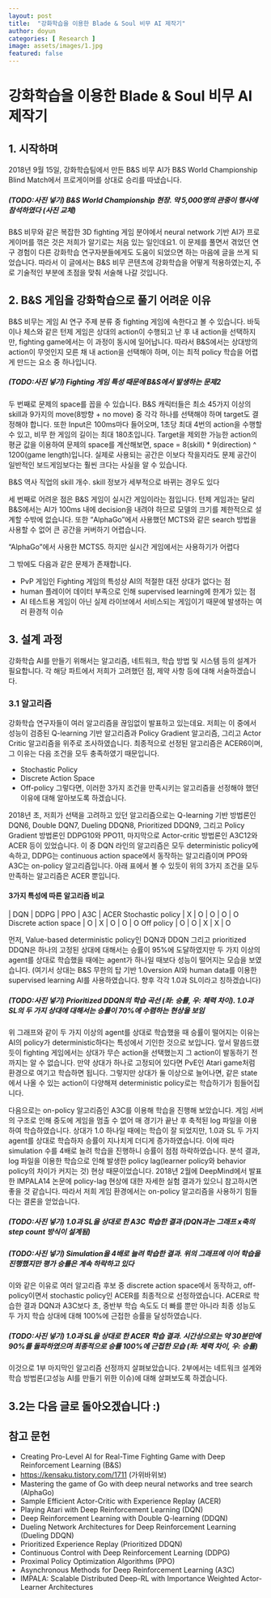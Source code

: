 ```yaml
---
layout: post
title:  "강화학습을 이용한 Blade & Soul 비무 AI 제작기"
author: doyun
categories: [ Research ]
image: assets/images/1.jpg
featured: false
---
```

# 강화학습을 이용한 Blade & Soul 비무 AI 제작기

## 1. 시작하며
2018년 9월 15일, 강화학습팀에서 만든 B&S 비무 AI가 B&S World Championship Blind Match에서 프로게이머를 상대로 승리를 따냈습니다.

##### (TODO:사진 넣기) B&S World Championship 현장. 약 5,000명의 관중이 행사에 참석하였다 (사진 교체)

B&S 비무와 같은 복잡한 3D fighting 게임 분야에서 neural network 기반 AI가 프로게이머를 꺾은 것은 저희가 알기로는 처음 있는 일인데요1. 이 문제를 풀면서 겪었던 연구 경험이 다른 강화학습 연구자분들에게도 도움이 되었으면 하는 마음에 글을 쓰게 되었습니다. 따라서 이 글에서는 B&S 비무 콘텐츠에 강화학습을 어떻게 적용하였는지, 주로 기술적인 부분에 초점을 맞춰 서술해 나갈 것입니다.

## 2. B&S 게임을 강화학습으로 풀기 어려운 이유
B&S 비무는 게임 AI 연구 주제 분류 중 fighting 게임에 속한다고 볼 수 있습니다. 바둑이나 체스와 같은 턴제 게임은 상대의 action이 수행되고 난 후 내 action을 선택하지만, fighting game에서는 이 과정이 동시에 일어납니다. 따라서 B&S에서는 상대방의 action이 무엇인지 모른 채 내 action을 선택해야 하며, 이는 최적 policy 학습을 어렵게 만드는 요소 중 하나입니다.

##### (TODO:사진 넣기) Fighting 게임 특성 때문에 B&S에서 발생하는 문제2 
두 번째로 문제의 space를 꼽을 수 있습니다. B&S 캐릭터들은 최소 45가지 이상의 skill과 9가지의 move(8방향 + no move) 중 각각 하나를 선택해야 하며 target도 결정해야 합니다. 또한 Input은 100ms마다 들어오며, 1초당 최대 4번의 action을 수행할 수 있고, 비무 한 게임의 길이는 최대 180초입니다. Target을 제외한 가능한 action의 평균 값을 이용하여 문제의 space를 계산해보면, space = 8(skill) * 9(direction) ^ 1200(game length)입니다. 실제로 사용되는 공간은 이보다 작을지라도 문제 공간이 일반적인 보드게임보다는 훨씬 크다는 사실을 알 수 있습니다.

B&S 역사 직업의 skill 개수. skill 정보가 세부적으로 바뀌는 경우도 있다

세 번째로 어려운 점은 B&S 게임이 실시간 게임이라는 점입니다. 턴제 게임과는 달리 B&S에서는 AI가 100ms 내에 decision을 내려야 하므로 모델의 크기를 제한적으로 설계할 수밖에 없습니다. 또한 “AlphaGo”에서 사용했던 MCTS와 같은 search 방법을 사용할 수 없어 큰 공간을 커버하기 어렵습니다.

“AlphaGo”에서 사용한 MCTS5. 하지만 실시간 게임에서는 사용하기가 어렵다

그 밖에도 다음과 같은 문제가 존재합니다.

- PvP 게임인 Fighting 게임의 특성상 AI의 적절한 대전 상대가 없다는 점
- human 플레이어 데이터 부족으로 인해 supervised learning에 한계가 있는 점
- AI 테스트용 게임이 아닌 실제 라이브에서 서비스되는 게임이기 때문에 발생하는 여러 환경적 이슈

## 3. 설계 과정
강화학습 AI를 만들기 위해서는 알고리즘, 네트워크, 학습 방법 및 시스템 등의 설계가 필요합니다. 각 해당 파트에서 저희가 고려했던 점, 제약 사항 등에 대해 서술하겠습니다.

### 3.1 알고리즘
강화학습 연구자들이 여러 알고리즘을 끊임없이 발표하고 있는데요. 저희는 이 중에서 성능이 검증된 Q-learning 기반 알고리즘과 Policy Gradient 알고리즘, 그리고 Actor Critic 알고리즘을 위주로 조사하였습니다.
최종적으로 선정된 알고리즘은 ACER6이며, 그 이유는 다음 조건을 모두 충족하였기 때문입니다.
- Stochastic Policy
- Discrete Action Space
- Off-policy
그렇다면, 이러한 3가지 조건을 만족시키는 알고리즘을 선정해야 했던 이유에 대해 알아보도록 하겠습니다.

2018년 초, 저희가 선택을 고려하고 있던 알고리즘으로는 Q-learning 기반 방법론인 DQN6, Double DQN7, Dueling DDQN8, Prioritized DDQN9, 그리고 Policy Gradient 방법론인 DDPG10와 PPO11, 마지막으로 Actor-critic 방법론인 A3C12와 ACER 등이 있었습니다.
이 중 DQN 라인의 알고리즘은 모두 deterministic policy에 속하고, DDPG는 continuous action space에서 동작하는 알고리즘이며 PPO와 A3C는 on-policy 알고리즘입니다. 아래 표에서 볼 수 있듯이 위의 3가지 조건을 모두 만족하는 알고리즘은 ACER 뿐입니다.

#### 3가지 특성에 따른 알고리즘 비교
| DQN | DDPG | PPO | A3C | ACER
Stochastic policy | X | O | O | O | O
Discrete action space | O | X | O | O | O
Off policy | O | O | X | X | O

먼저, Value-based deterministic policy인 DQN과 DDQN 그리고 prioritized DDQN은 하나의 고정된 상대에 대해서는 승률이 95%에 도달하였지만 두 가지 이상의 agent를 상대로 학습했을 때에는 agent가 하나일 때보다 성능이 떨어지는 모습을 보였습니다. (여기서 상대는 B&S 무한의 탑 기반 1.0version AI와 human data를 이용한 supervised learning AI를 사용하였습니다. 향후 각각 1.0과 SL이라고 칭하겠습니다)


##### (TODO:사진 넣기) Prioritized DDQN의 학습 곡선 (좌: 승률, 우: 체력 차이). 1.0과 SL의 두 가지 상대에 대해서는 승률이 70%에 수렴하는 현상을 보임

위 그래프와 같이 두 가지 이상의 agent를 상대로 학습했을 때 승률이 떨어지는 이유는 AI의 policy가 deterministic하다는 특성에서 기인한 것으로 보입니다. 앞서 말씀드렸듯이 fighting 게임에서는 상대가 무슨 action을 선택했는지 그 action이 발동하기 전까지는 알 수 없습니다. 만약 상대가 하나로 고정되어 있다면 PvE인 Atari game처럼 환경으로 여기고 학습하면 됩니다. 그렇지만 상대가 둘 이상으로 늘어나면, 같은 state에서 나올 수 있는 action이 다양해져 deterministic policy로는 학습하기가 힘들어집니다.

다음으로는 on-policy 알고리즘인 A3C를 이용해 학습을 진행해 보았습니다. 게임 서버의 구조로 인해 중도에 게임을 멈출 수 없어 매 경기가 끝난 후 축적된 log 파일을 이용하여 학습하였습니다. 상대가 1.0 하나일 때에는 학습이 잘 되었지만, 1.0과 SL 두 가지 agent를 상대로 학습하자 승률이 지나치게 더디게 증가하였습니다. 이에 따라 simulation 수를 4배로 늘려 학습을 진행하니 승률이 점점 하락하였습니다. 분석 결과, log 파일을 이용한 학습으로 인해 발생한 policy lag(learner policy와 behavior policy의 차이가 커지는 것) 현상 때문이었습니다. 2018년 2월에 DeepMind에서 발표한 IMPALA14 논문에 policy-lag 현상에 대한 자세한 실험 결과가 있으니 참고하시면 좋을 것 같습니다. 따라서 저희 게임 환경에서는 on-policy 알고리즘을 사용하기 힘들다는 결론을 얻었습니다.


##### (TODO:사진 넣기) 1.0과 SL을 상대로 한 A3C 학습한 결과 (DQN과는 그래프 x축의 step count 방식이 설계됨)

##### (TODO:사진 넣기) Simulation을 4배로 늘려 학습한 결과. 위의 그래프에 이어 학습을 진행했지만 평가 승률은 계속 하락하고 있다

이와 같은 이유로 여러 알고리즘 후보 중 discrete action space에서 동작하고, off-policy이면서 stochastic policy인 ACER를 최종적으로 선정하였습니다. ACER로 학습한 결과 DQN과 A3C보다 초, 중반부 학습 속도도 더 빠를 뿐만 아니라 최종 성능도 두 가지 학습 상대에 대해 100%에 근접한 승률을 달성하였습니다.


##### (TODO:사진 넣기) 1.0과 SL을 상대로 한 ACER 학습 결과. 시간상으로는 약 30분만에 90%를 돌파하였으며 최종적으로 승률 100%에 근접한 모습 (좌: 체력 차이, 우: 승률)

이것으로 1부 마지막인 알고리즘 선정까지 살펴보았습니다. 2부에서는 네트워크 설계와 학습 방법론(고성능 AI를 만들기 위한 이슈)에 대해 살펴보도록 하겠습니다.

## 3.2는 다음 글로 돌아오겠습니다 :)

## 참고 문헌
- Creating Pro-Level AI for Real-Time Fighting Game with Deep Reinforcement Learning (B&S)
- https://kensaku.tistory.com/1711 (가위바위보)
-	Mastering the game of Go with deep neural networks and tree search (AlphaGo)
-	Sample Efficient Actor-Critic with Experience Replay (ACER)
-	Playing Atari with Deep Reinforcement Learning (DQN)
-	Deep Reinforcement Learning with Double Q-learning (DDQN)
-	Dueling Network Architectures for Deep Reinforcement Learning (Dueling DDQN)
-	Prioritized Experience Replay (Prioritized DDQN)
-	Continuous Control with Deep Reinforcement Learning (DDPG)
-	Proximal Policy Optimization Algorithms (PPO)
-	Asynchronous Methods for Deep Reinforcement Learning (A3C)
-	IMPALA: Scalable Distributed Deep-RL with Importance Weighted Actor-Learner Architectures
